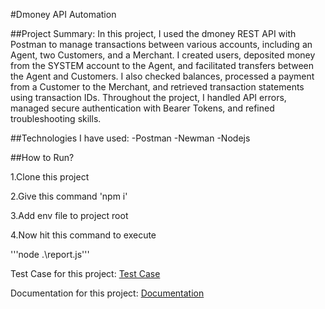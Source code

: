 #Dmoney API Automation

##Project Summary: In this project, I used the dmoney REST API with Postman to manage transactions between various accounts, including an Agent, two Customers, and a Merchant. I created users, deposited money from the SYSTEM account to the Agent, and facilitated transfers between the Agent and Customers. I also checked balances, processed a payment from a Customer to the Merchant, and retrieved transaction statements using transaction IDs. Throughout the project, I handled API errors, managed secure authentication with Bearer Tokens, and refined troubleshooting skills.


##Technologies I have used:
-Postman
-Newman
-Nodejs


##How to Run?

1.Clone this project

2.Give this command 'npm i'

3.Add env file to project root

4.Now hit this command to execute

'''node .\report.js'''

Test Case for this project: [Test Case](https://drive.google.com/drive/folders/1Bl4Hxd0CzoDW_mLoFWJFMN-Ys9OZF6d1?usp=sharing)

Documentation for this project: [Documentation](https://l.facebook.com/l.php?u=https%3A%2F%2Fdocumenter.getpostman.com%2Fview%2F35578312%2F2sAXjRX9xo%3Ffbclid%3DIwZXh0bgNhZW0CMTAAAR1tMtfyQUy5FgChyh4CKSTyU99-6HmI7Sss4XpI_hOWgvrmiO8k07dT7EU_aem_z8RPVdnSU07vD-Lv0PSdvg&h=AT0XHSCp94-pIzNMxMhgMnEB_ILLbFdLGFC_KnWOW4V3FTgw5GOxLSqa2Ke6qabMajwGavvxFLAgvzR4yUEk1AYP50CeaSzfqBt-Qm4k9bXckia8MHd8McobWw61zQ_pvmdp9Q)
